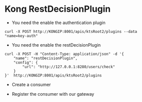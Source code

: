 # Kong RestDecisionPlugin
- You need the enable the authentication plugin
```
curl -X POST http://KONGIP:8001/apis/ktsRoot2/plugins --data "name=key-auth"
```

- You need the enable the restDecisionPlugin
```
curl -X POST -H "Content-Type: application/json" -d '{                        
    "name": "restDecisionPlugin",
    "config": {
        "url": "http://127.0.0.1:8280/users/check"
    }
}'  http://KONGIP:8001/apis/ktsRoot2/plugins
```

- Create a consumer

- Register the consumer with our gateway
